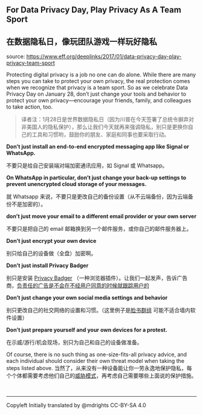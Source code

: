 
## For Data Privacy Day, Play Privacy As A Team Sport
## 在数据隐私日，像玩团队游戏一样玩好隐私

source: https://www.eff.org/deeplinks/2017/01/data-privacy-day-play-privacy-team-sport


Protecting digital privacy is a job no one can do alone. While there are many steps you can take to protect your own privacy, the real protection comes when we recognize that privacy is a team sport. So as we celebrate Data Privacy Day on January 28, don’t just change your tools and behavior to protect your own privacy—encourage your friends, family, and colleagues to take action, too.

> 译者注：1月28日是世界数据隐私日（因为川普在今天签署了总统令摒弃对非美国人的隐私保护），那么让我们今天就再来强调隐私，别只是更换你自己的工具和习惯哟，鼓励你的朋友、家庭和同事也要采取行动。

**Don’t just install an end-to-end encrypted messaging app like Signal or WhatsApp.**

不要只是给自己安装端对端加密通讯应用，如 Signal 或 Whatsapp。

**On WhatsApp in particular, don’t just change your back-up settings to prevent unencrypted cloud storage of your messages.**

就 Whatsapp 来说，不要只是更改自己的备份设置（从不云端备份，因为云端备份不是加密的）。

**don’t just move your email to a different email provider or your own server**

不要只是把自己的 email 邮箱换到另一个邮件服务，或你自己的邮件服务器上。

**Don’t just encrypt your own device**

别只给自己的设备做（全盘）加密啊。

**Don’t just install Privacy Badger**

别只是安装 [Privacy Badger](https://www.eff.org/privacybadger) （一种浏览器插件）。让我们一起发声，告诉广告商，[负责任的广告是不会在不经用户同意的时候就跟踪用户的](https://www.eff.org/issues/do-not-track)

**Don’t just change your own social media settings and behavior**

别只更改自己的社交网络的设置和习惯。（这里例子是[脸书群组](https://ssd.eff.org/en/module/facebook-groups-reducing-risks) 可能不适合墙内软件设置）

**Don’t just prepare yourself and your own devices for a protest.**

在示威/游行/机会现场，别只为自己和自己的设备做准备。

Of course, there is no such thing as one-size-fits-all privacy advice, and each individual should consider their own threat model when taking the steps listed above. 
当然了，从来没有一种设备能让你一劳永逸地保护隐私，每个个体都需要考虑他们自己的[威胁模式](https://ssd.eff.org/en/module/introduction-threat-modeling)，再考虑自己需要哪些上面说的保护措施。

<br />
<hr>
Copyleft
Initially translated by @mdrights
CC-BY-SA 4.0

